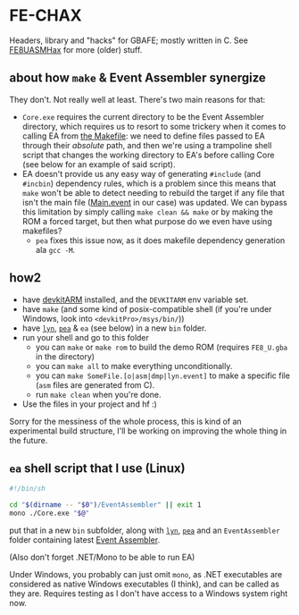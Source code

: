 # FE-CHAX

Headers, library and "hacks" for GBAFE; mostly written in C. See [FE8UASMHax](https://github.com/StanHash/FE8UASMHax) for more (older) stuff.

## about how `make` & Event Assembler synergize

They don't. Not really well at least. There's two main reasons for that:

- `Core.exe` requires the current directory to be the Event Assembler directory, which requires us to resort to some trickery when it comes to calling EA from [the Makefile](./Makefile): we need to define files passed to EA through their *absolute* path, and then we're using a trampoline shell script that changes the working directory to EA's before calling Core (see below for an example of said script).
- EA doesn't provide us any easy way of generating `#include` (and `#incbin`) dependency rules, which is a problem since this means that `make` won't be able to detect needing to rebuild the target if any file that isn't the main file ([Main.event](./Main.event) in our case) was updated. We can bypass this limitation by simply calling `make clean && make` or by making the ROM a forced target, but then what purpose do we even have using makefiles?
  - `pea` fixes this issue now, as it does makefile dependency generation ala `gcc -M`.

## how2

- have [devkitARM](https://devkitpro.org/wiki/Getting_Started/devkitARM) installed, and the `DEVKITARM` env variable set.
- have `make` (and some kind of posix-compatible shell (if you're under Windows, look into `<devkitPro>/msys/bin/`))
- have [`lyn`](https://github.com/StanHash/lyn/releases), [`pea`](https://github.com/StanHash/pea-preprocessor/releases) & `ea` (see below) in a new `bin` folder.
- run your shell and go to this folder
  - you can `make` or `make rom` to build the demo ROM (requires `FE8_U.gba` in the directory)
  - you can `make all` to make everything unconditionally.
  - you can `make SomeFile.[o|asm|dmp|lyn.event]` to make a specific file (`asm` files are generated from C).
  - run `make clean` when you're done.
- Use the files in your project and hf :)

Sorry for the messiness of the whole process, this is kind of an experimental build structure, I'll be working on improving the whole thing in the future.

## `ea` shell script that I use (Linux)

```sh
#!/bin/sh

cd "$(dirname -- "$0")/EventAssembler" || exit 1
mono ./Core.exe "$@"
```

put that in a new `bin` subfolder, along with [`lyn`](https://github.com/StanHash/lyn/releases), [`pea`](https://github.com/StanHash/pea-preprocessor/releases) and an `EventAssembler` folder containing latest [Event Assembler](http://feuniverse.us/t/event-assembler/1749?u=stanh).

(Also don't forget .NET/Mono to be able to run EA)

Under Windows, you probably can just omit `mono`, as .NET executables are considered as native Windows executables (I think), and can be called as they are. Requires testing as I don't have access to a Windows system right now.
